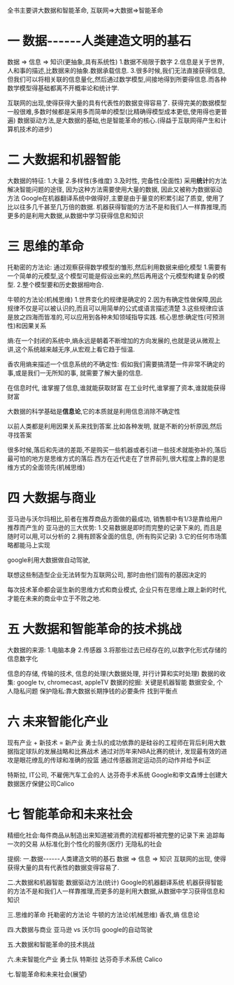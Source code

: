 全书主要讲大数据和智能革命, 互联网=>大数据=>智能革命

一 数据------人类建造文明的基石
======================
数据 => 信息 => 知识(更抽象,具有系统性)
1.数据不局限于数字
2.信息是关于世界,人和事的描述,比数据来的抽象.数据承载信息.
3.很多时候,我们无法直接获得信息,但我们可以将相关联的信息量化,然后通过数学模型,间接地得到所要得信息.而各种数学模型得基础都离不开概率论和统计学.

互联网的出现,使得获得大量的具有代表性的数据变得容易了.
获得完美的数据模型一般很难,多数时候都是采用多而简单的模型(比精确得模型成本更低,使用得也更普遍)
数据驱动方法,是大数据的基础,也是智能革命的核心.(得益于互联网得产生和计算机技术的进步)

二 大数据和机器智能
======================
大数据的特征: 1.大量 2.多样性(多维度) 3.及时性, 完备性(全面性)
采用**统计**的方法解决智能问题的途径, 因为这种方法需要使用大量的数据, 因此又被称为数据驱动方法
Google在机器翻译系统中做得好,主要是由于量变的积累引起了质变, 使用了比以往多几千甚至几万倍的数据.
机器获得智能的方法不是和我们人一样靠推理,而更多的是利用大数据,从数据中学习获得信息和知识

三 思维的革命
======================
托勒密的方法论: 通过观察获得数学模型的雏形,然后利用数据来细化模型
1.需要有一个简单的元模型,这个模型可能是假设出来的,然后再用这个元模型构建复杂的模型.
2.整个模型要和历史数据相吻合.

牛顿的方法论(机械思维)
1.世界变化的规律是确定的
2.因为有确定性做保障,因此规律不仅是可以被认识的,而且可以用简单的公式或语言描述清楚
3.这些规律应该是放之四海而皆准的,可以应用到各种未知领域指导实践.
核心思想:确定性(可预测性)和因果关系

熵:在一个封闭的系统中,熵永远是朝着不断增加的方向发展的,也就是说从微观上讲,这个系统越来越无序,从宏观上看它趋于恒温.

香农用熵来描述一个信息系统的不确定性: 假如我们需要搞清楚一件非常不确定的事,或是我们一无所知的事, 就需要了解大量的信息.

在信息时代, 谁掌握了信息,谁就能获取财富
在工业时代,谁掌握了资本,谁就能获得财富

 大数据的科学基础是**信息论**,它的本质就是利用信息消除不确定性

 以前人类都是利用因果关系来找到答案.比如各种发明, 就是不断的分析原因,然后寻找答案
 
 很多时候,落后和先进的差距,不是购买一些机器或者引进一些技术就能弥补的,落后最可怕的地方是思维方式的落后.西方在近代走在了世界前列,很大程度上靠的是思维方式的全面领先(机械思维)

四 大数据与商业
======================
亚马逊与沃尔玛相比,前者在推荐商品方面做的最成功, 销售额中有1/3是靠给用户推荐而产生的
亚马逊的三大优势:
1.交易数据是即时而完整的记录下来的, 而且是随时可以用,可以分析的
2.拥有顾客全面的信息, (所有购买记录)
3.它的任何市场策略都能马上实现

google利用大数据做自动驾驶, 

联想这些制造型企业无法转型为互联网公司, 那时由他们固有的基因决定的

每次技术革命都会诞生新的思维方式和商业模式, 企业只有在思维上跟上新的时代, 才能在未来的商业中立于不败之地.

五 大数据和智能革命的技术挑战
======================
大数据的来源: 1.电脑本身  2.传感器  3.将那些过去已经存在的,以数字化形式存储的信息数字化

信息的存储, 传输的技术, 信息的处理(大数据处理, 并行计算和实时处理)
数据的收集: google tv, chromecast, appleTV
数据的挖掘: 关键是机器智能
数据安全, 个人隐私问题
保护隐私:靠大数据长期挣钱的必要条件
找到平衡点

六 未来智能化产业
======================
现有产业 + 新技术 = 新产业
勇士队的成功依靠的是硅谷的工程师在背后利用大数据指定球队的发展战略和比赛战术
通过对历年来NBA比赛的统计, 发现最有效的进攻是眼花缭乱的传球和准确的投篮
通过传感器测定运动员的动作并给予纠正

特斯拉, IT公司, 不雇佣汽车工会的人
达芬奇手术系统
Google和李文森博士创建大数据医疗保健公司Calico

七 智能革命和未来社会
======================
精细化社会:每件商品从制造出来知道被消费的流程都将被完整的记录下来
追踪每一次的交易
从标准化到个性化的服务(医疗)
无隐私的社会



提纲:
一.数据------人类建造文明的基石
数据 => 信息 => 知识
互联网的出现, 使得获得大量的具有代表性的数据变得容易了.

二.大数据和机器智能
数据驱动方法(统计)
Google的机器翻译系统
机器获得智能的方法不是和我们人一样靠推理,而更多的是利用大数据,从数据中学习获得信息和知识

三.思维的革命
托勒密的方法论
牛顿的方法论(机械思维)
香农,熵
信息论

四.大数据与商业
亚马逊 vs 沃尔玛
google的自动驾驶

五.大数据和智能革命的技术挑战

六.未来智能化产业
勇士队
特斯拉
达芬奇手术系统
Calico

七.智能革命和未来社会(展望)


